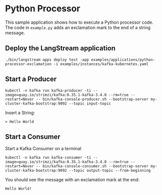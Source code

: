 # Python Processor

This sample application shows how to execute a Python processor code.
The code in `example.py` adds an exclamation mark to the end of a string message.

## Deploy the LangStream application

```
./bin/langstream apps deploy test -app examples/applications/python-processor-exclamation -i examples/instances/kafka-kubernetes.yaml
```

## Start a Producer
```
kubectl -n kafka run kafka-producer -ti --image=quay.io/strimzi/kafka:0.35.1-kafka-3.4.0 --rm=true --restart=Never -- bin/kafka-console-producer.sh --bootstrap-server my-cluster-kafka-bootstrap:9092 --topic input-topic
```

Insert a String:

```
> Hello World
```


## Start a Consumer

Start a Kafka Consumer on a terminal

```
kubectl -n kafka run kafka-consumer -ti --image=quay.io/strimzi/kafka:0.35.1-kafka-3.4.0 --rm=true --restart=Never -- bin/kafka-console-consumer.sh --bootstrap-server my-cluster-kafka-bootstrap:9092 --topic output-topic --from-beginning
```

You should see the message with an exclamation mark at the end:

```
Hello World!
``` 

